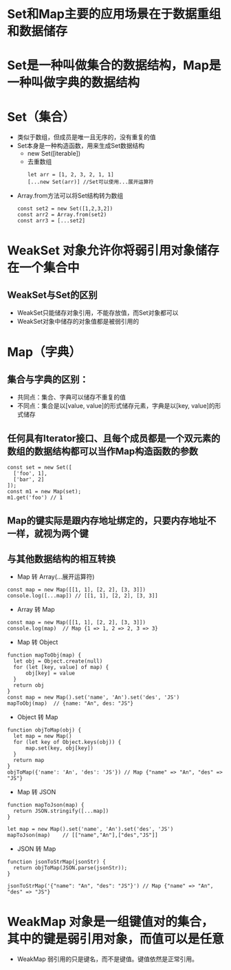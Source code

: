 # Set和Map主要的应用场景在于**数据重组**和**数据储存**
# Set是一种叫做**集合**的数据结构，Map是一种叫做**字典**的数据结构

# Set（集合）
  - 类似于数组，但成员是唯一且无序的，没有重复的值
  - Set本身是一种构造函数，用来生成Set数据结构
    - new Set([iterable])
    - 去重数组
      ```
      let arr = [1, 2, 3, 2, 1, 1]
      [...new Set(arr)] //Set可以使用...展开运算符
      ```
  - Array.from方法可以将Set结构转为数组
    ```
    const set2 = new Set([1,2,3,2])
    const arr2 = Array.from(set2)
    const arr3 = [...set2]
    ```

# WeakSet 对象允许你将弱引用对象储存在一个集合中
## WeakSet与Set的区别
  - WeakSet只能储存对象引用，不能存放值，而Set对象都可以
  - WeakSet对象中储存的对象值都是被弱引用的


# Map（字典）
## 集合与字典的区别：
  - 共同点：集合、字典可以储存不重复的值
  - 不同点：集合是以[value, value]的形式储存元素，字典是以[key, value]的形式储存

## 任何具有Iterator接口、且每个成员都是一个双元素的数组的数据结构都可以当作Map构造函数的参数
  ```
  const set = new Set([
    ['foo', 1],
    ['bar', 2]
  ]);
  const m1 = new Map(set);
  m1.get('foo') // 1
  ```
## Map的键实际是跟内存地址绑定的，只要内存地址不一样，就视为两个键

## 与其他数据结构的相互转换
  - Map 转 Array(...展开运算符)
  ```
  const map = new Map([[1, 1], [2, 2], [3, 3]])
  console.log([...map])	// [[1, 1], [2, 2], [3, 3]]
  ```
  - Array 转 Map
  ```
  const map = new Map([[1, 1], [2, 2], [3, 3]])
  console.log(map)	// Map {1 => 1, 2 => 2, 3 => 3}
  ```
  - Map 转 Object
  ```
  function mapToObj(map) {
    let obj = Object.create(null)
    for (let [key, value] of map) {
        obj[key] = value
    }
    return obj
  }
  const map = new Map().set('name', 'An').set('des', 'JS')
  mapToObj(map)  // {name: "An", des: "JS"}
  ```
  - Object 转 Map
  ```
  function objToMap(obj) {
    let map = new Map()
    for (let key of Object.keys(obj)) {
        map.set(key, obj[key])
    }
    return map
  }
  objToMap({'name': 'An', 'des': 'JS'}) // Map {"name" => "An", "des" => "JS"}
  ```
  - Map 转 JSON
  ```
  function mapToJson(map) {
    return JSON.stringify([...map])
  }

  let map = new Map().set('name', 'An').set('des', 'JS')
  mapToJson(map)	// [["name","An"],["des","JS"]]
  ```
  - JSON 转 Map
  ```
  function jsonToStrMap(jsonStr) {
    return objToMap(JSON.parse(jsonStr));
  }

  jsonToStrMap('{"name": "An", "des": "JS"}') // Map {"name" => "An", "des" => "JS"}
  ```

# WeakMap 对象是一组键值对的集合，其中的键是弱引用对象，而值可以是任意
  - WeakMap 弱引用的只是键名，而不是键值。键值依然是正常引用。